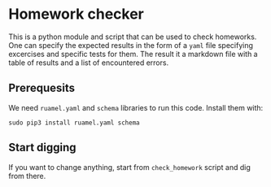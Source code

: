 # Homework checker #

This is a python module and script that can be used to check homeworks. One can
specify the expected results in the form of a `yaml` file specifying excercises
and specific tests for them. The result it a markdown file with a table of
results and a list of encountered errors.

## Prerequesits ##
We need `ruamel.yaml` and `schema` libraries to run this code. Install them
with:
```
sudo pip3 install ruamel.yaml schema
```

## Start digging ##
If you want to change anything, start from `check_homework` script and dig from
there.
